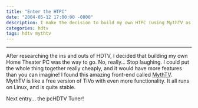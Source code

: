 ```yaml
---
title: "Enter the HTPC"
date: "2004-05-12 17:00:00 -0800"
description: I make the decision to build my own HTPC (using MythTV as the frontend) 
categories: hdtv
tags: hdtv mythtv
---
```


---
After researching the ins and outs of HDTV, I decided that building my own Home Theater PC was the way to go. No, really... Stop laughing. I could put the whole thing together really cheaply, and it would have more features than you can imagine! I found this amazing front-end called [MythTV](http://www.mythtv.org/). MythTV is like a free version of TiVo with even more functionality. It all runs on Linux, and is quite stable.  
  
Next entry... the pcHDTV Tuner!
